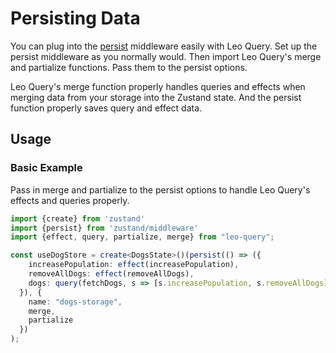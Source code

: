# Persisting Data

You can plug into the [persist](https://zustand.docs.pmnd.rs/integrations/persisting-store-data) middleware easily with Leo Query. Set up the persist middleware as you normally would. Then import Leo Query's merge and partialize functions. Pass them to the persist options. 

Leo Query's merge function properly handles queries and effects when merging data from your storage into the Zustand state. And the persist function properly saves query and effect data.

## Usage

### Basic Example
Pass in merge and partialize to the persist options to handle Leo Query's effects and queries properly.

```typescript
import {create} from 'zustand'
import {persist} from 'zustand/middleware'
import {effect, query, partialize, merge} from "leo-query";

const useDogStore = create<DogsState>()(persist(() => ({
    increasePopulation: effect(increasePopulation),
    removeAllDogs: effect(removeAllDogs),
    dogs: query(fetchDogs, s => [s.increasePopulation, s.removeAllDogs]),
  }), {
    name: "dogs-storage",
    merge,
    partialize
  })
);
```